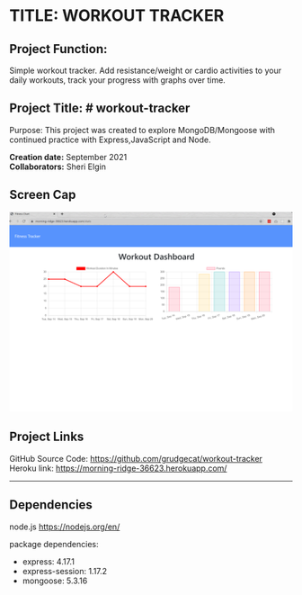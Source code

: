 # TITLE: WORKOUT TRACKER

## Project Function:  
Simple workout tracker. Add resistance/weight or cardio activities to your daily workouts, track your progress with graphs over time.


## Project Title: # workout-tracker
Purpose: This project was created to explore MongoDB/Mongoose with continued practice with Express,JavaScript and Node.

**Creation date:** September 2021  
**Collaborators:** Sheri Elgin

## Screen Cap
![screen cap of Readme generator](/public/img/screencap.png)

## Project Links
GitHub Source Code:  https://github.com/grudgecat/workout-tracker  
Heroku link:   https://morning-ridge-36623.herokuapp.com/

***
## Dependencies 
node.js https://nodejs.org/en/  

package dependencies:  
 * express: 4.17.1  
 * express-session: 1.17.2  
 * mongoose: 5.3.16

 
